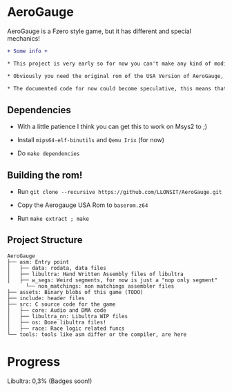 # AeroGauge
AeroGauge is a Fzero style game, but it has different and special mechanics!



```diff
+ Some info +

* This project is very early so for now you can't make any kind of modification, well maybe I'll focus on it soon ;).

* Obviously you need the original rom of the USA Version of AeroGauge, I am not responsible for which methods you get it.

* The documented code for now could become speculative, this means that in the future it can be modified

```

## Dependencies

- With a little patience I think you can get this to work on Msys2 to ;)

- Install ``mips64-elf-binutils`` and ``Qemu Irix`` (for now) 

- Do `make dependencies`

## Building the rom!
- Run ``git clone --recursive https://github.com/LLONSIT/AeroGauge.git``

- Copy the Aerogauge USA Rom to ``baserom.z64``

- Run ``make extract ; make``


## Project Structure
	
	AeroGauge 
	├── asm: Entry point 
	│   ├── data: rodata, data files
	│   ├── libultra: Hand Written Assembly files of libultra
	│   ├── w_segs: Weird segments, for now is just a "nop only segment"	    
          └── non_matchings: non matchings assembler files
	├── assets: Binary blobs of this game (TODO)
	├── include: header files
	├── src: C source code for the game
	│   ├── core: Audio and DMA code
	│   ├── libultra_nn: Libultra WIP files
	│   ├── os: Done libultra files!
	│   ├── race: Race logic related funcs
	└── tools: tools like asm differ or the compiler, are here
	
# Progress

Libultra: 0,3% (Badges soon!)



